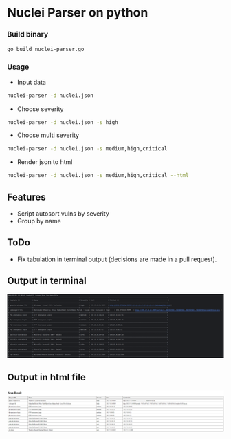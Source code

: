 # Nuclei Parser on python

### Build binary
```bash
go build nuclei-parser.go
```

### Usage

* Input data
```bash
nuclei-parser -d nuclei.json
```
* Choose severity
```bash
nuclei-parser -d nuclei.json -s high
```
* Choose multi severity
```bash
nuclei-parser -d nuclei.json -s medium,high,critical
```
* Render json to html
```bash
nuclei-parser -d nuclei.json -s medium,high,critical --html
```

## Features
* Script autosort vulns by severity
* Group by name

## ToDo
* Fix tabulation in terminal output (decisions are made in a pull request).

## Output in terminal
![Терминал](img/tui.png)

## Output in html file
![Страница](img/html.png)